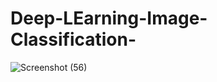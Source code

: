 # Deep-LEarning-Image-Classification-

![Screenshot (56)](https://user-images.githubusercontent.com/75988493/149560101-b45c406a-6a8f-4d51-aaeb-f8e29013de81.png)
